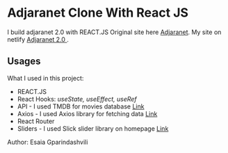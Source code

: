 # Adjaranet Clone With React JS

I build adjaranet 2.0 with REACT.JS
Original site here [Adjaranet](https://www.adjaranet.com/).
My site on netlify [Adjaranet 2.0 ](https://adjaranet-clone.netlify.app/).

## Usages

What I used in this project:

- REACT.JS
- React Hooks: _useState, useEffect, useRef_
- API - I used TMDB for movies database [Link](https://www.themoviedb.org/)
- Axios - I used Axios library for fetching data [Link](https://axios-http.com/)
- React Router
- Sliders - I used Slick slider library on homepage [Link](https://www.npmjs.com/package/react-slick)

Author: Esaia Gparindashvili

